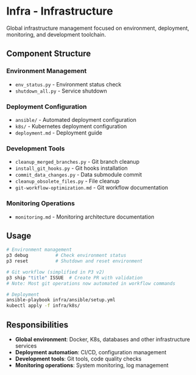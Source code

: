 # Infra - Infrastructure

Global infrastructure management focused on environment, deployment, monitoring, and development toolchain.

## Component Structure

### Environment Management
- `env_status.py` - Environment status check
- `shutdown_all.py` - Service shutdown

### Deployment Configuration
- `ansible/` - Automated deployment configuration
- `k8s/` - Kubernetes deployment configuration
- `deployment.md` - Deployment guide

### Development Tools
- `cleanup_merged_branches.py` - Git branch cleanup
- `install_git_hooks.py` - Git hooks installation
- `commit_data_changes.py` - Data submodule commit
- `cleanup_obsolete_files.py` - File cleanup
- `git-workflow-optimization.md` - Git workflow documentation

### Monitoring Operations
- `monitoring.md` - Monitoring architecture documentation

## Usage

```bash
# Environment management
p3 debug          # Check environment status
p3 reset          # Shutdown and reset environment

# Git workflow (simplified in P3 v2)
p3 ship "title" ISSUE  # Create PR with validation
# Note: Most git operations now automated in workflow commands

# Deployment
ansible-playbook infra/ansible/setup.yml
kubectl apply -f infra/k8s/
```

## Responsibilities

- **Global environment**: Docker, K8s, databases and other infrastructure services
- **Deployment automation**: CI/CD, configuration management
- **Development tools**: Git tools, code quality checks
- **Monitoring operations**: System monitoring, log management
